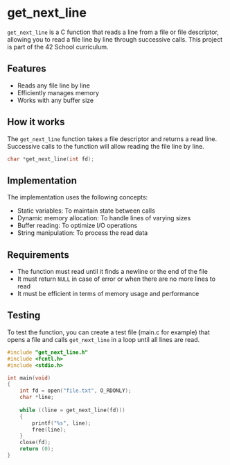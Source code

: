 # get_next_line

`get_next_line` is a C function that reads a line from a file or file descriptor, allowing you to read a file line by line through successive calls. This project is part of the 42 School curriculum.

## Features

- Reads any file line by line
- Efficiently manages memory
- Works with any buffer size

## How it works

The `get_next_line` function takes a file descriptor and returns a read line. Successive calls to the function will allow reading the file line by line.

```c
char *get_next_line(int fd);
```

## Implementation
The implementation uses the following concepts:

- Static variables: To maintain state between calls
- Dynamic memory allocation: To handle lines of varying sizes
- Buffer reading: To optimize I/O operations
- String manipulation: To process the read data

## Requirements
- The function must read until it finds a newline or the end of the file
- It must return `NULL` in case of error or when there are no more lines to read
- It must be efficient in terms of memory usage and performance

## Testing
To test the function, you can create a test file (main.c for example) that opens a file and calls `get_next_line` in a loop until all lines are read.

```c
#include "get_next_line.h"
#include <fcntl.h>
#include <stdio.h>

int	main(void)
{
	int fd = open("file.txt", O_RDONLY);
	char *line;
		
	while ((line = get_next_line(fd)))
	{
		printf("%s", line);
		free(line);
	}
	close(fd);
	return (0);
}
```
